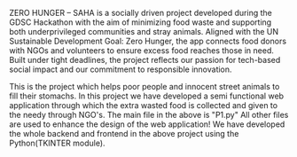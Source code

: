 ZERO HUNGER – SAHA is a socially driven project developed during the GDSC Hackathon with the aim of minimizing food waste and supporting both underprivileged communities and stray animals. Aligned with the UN Sustainable Development Goal: Zero Hunger, the app connects food donors with NGOs and volunteers to ensure excess food reaches those in need. Built under tight deadlines, the project reflects our passion for tech-based social impact and our commitment to responsible innovation.

This is the project which helps poor people and innocent street animals to fill their stomachs.
In this project we have developed a semi functional web application through which the extra wasted food is collected and given to the needy through NGO's.
The main file in the above is "P1.py"
All other files are used to enhance the design of the web application!
We have developed the whole backend and frontend in the above project using the Python(TKINTER module).
